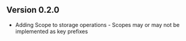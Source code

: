 ## Version 0.2.0
- Adding Scope to storage operations - Scopes may or may not be implemented as key prefixes
